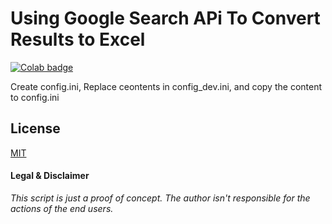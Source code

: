 # Using Google Search APi To Convert Results to Excel
[![Colab badge](https://colab.research.google.com/assets/colab-badge.svg)](https://colab.research.google.com/github/psalias2006/Google2Csv/blob/master/Google2Csv.ipynb)

Create config.ini, Replace ceontents in config_dev.ini, and copy the content to config.ini


## License
[MIT](https://choosealicense.com/licenses/mit/)

#### Legal & Disclaimer
*This script is just a proof of concept. The author isn't responsible for the actions of the end users.*
